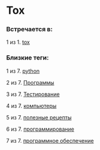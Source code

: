 # Tox

### Встречается в:

1 из 1. [tox](../Компьютеры%20и%20софт/Программные%20компоненты/tox.md)


### Близкие теги:

1 из 7. [python](../__tags/python.md)

2 из 7. [Программы](../__tags/programmy.md)

3 из 7. [Тестирование](../__tags/testirovanie.md)

4 из 7. [компьютеры](../__tags/kompytery.md)

5 из 7. [полезные рецепты](../__tags/poleznye_retsepty.md)

6 из 7. [программирование](../__tags/programmirovanie.md)

7 из 7. [программное обеспечение](../__tags/programmnoe_obespechenie.md)

